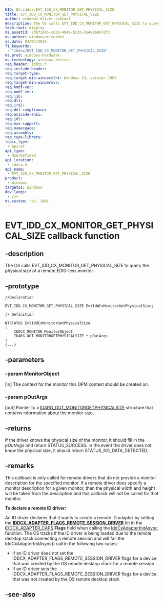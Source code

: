 ```yaml
---
UID: NC:iddcx.EVT_IDD_CX_MONITOR_GET_PHYSICAL_SIZE
title: EVT_IDD_CX_MONITOR_GET_PHYSICAL_SIZE
author: windows-driver-content
description: The OS calls EVT_IDD_CX_MONITOR_GET_PHYSICAL_SIZE to query the physical size of a remote EDID-less monitor.
tech.root: display
ms.assetid: 7dbf3d45-c850-4949-b13b-6548869070f3
ms.author: windowsdriverdev
ms.date: 04/04/2019
f1_keywords:
 - "iddcx/EVT_IDD_CX_MONITOR_GET_PHYSICAL_SIZE"
ms.prod: windows-hardware
ms.technology: windows-devices
req.header: iddcx.h
req.include-header:
req.target-type:
req.target-min-winverclnt: Windows 10, version 1903
req.target-min-winversvr:
req.kmdf-ver:
req.umdf-ver:
req.lib:
req.dll:
req.irql: 
req.ddi-compliance:
req.unicode-ansi:
req.idl:
req.max-support:
req.namespace:
req.assembly:
req.type-library: 
topic_type: 
 - apiref
api_type: 
 - UserDefined
api_location: 
 - iddcx.h
api_name: 
 - EVT_IDD_CX_MONITOR_GET_PHYSICAL_SIZE
product: 
 - Windows
targetos: Windows
dev_langs:
 - c++
ms.custom: rs6, 19H1
---
```


# EVT_IDD_CX_MONITOR_GET_PHYSICAL_SIZE callback function

## -description

The OS calls EVT_IDD_CX_MONITOR_GET_PHYSICAL_SIZE to query the physical size of a remote EDID-less monitor.

## -prototype

```
//Declaration

EVT_IDD_CX_MONITOR_GET_PHYSICAL_SIZE EvtIddCxMonitorGetPhysicalSize;

// Definition

NTSTATUS EvtIddCxMonitorGetPhysicalSize
(
	IDDCX_MONITOR MonitorObject
	IDARG_OUT_MONITORGETPHYSICALSIZE * pOutArgs
)
{...}

```

## -parameters

### -param MonitorObject

[in] The context for the monitor this OPM context should be created on.

### -param pOutArgs

[out] Pointer to a [IDARG_OUT_MONITORGETPHYSICALSIZE](ns-iddcx-idarg_out_monitorgetphysicalsize.md) structure that contains information about the monitor size.

## -returns

If the driver knows the physical size of the monitor, it should fill in the *pOutArgs* and return STATUS_SUCCESS. In the event the driver does not know the physical size, it should return STATUS_NO_DATA_DETECTED.

## -remarks

This callback is only called for remote drivers that do not provide a monitor description for the specified monitor. If a remote driver does specify a monitor description for a given monitor, then the physical width and height will be taken from the description and this callback will not be called for that monitor.

**To declare a remote ID driver:**

An ID driver declares that it wants to create a remote ID adapter by setting the [**IDDCX_ADAPTER_FLAGS_REMOTE_SESSION_DRIVER**](ne-iddcx-iddcx_adapter_flags.md) bit in the [IDDCX_ADAPTER_CAPS](ns-iddcx-iddcx_adapter_caps.md).**Flags** field when calling the [IddCxAdapterInitAsync](nf-iddcx-iddcxadapterinitasync.md) function. The OS tracks if the ID driver is being loaded due to the remote desktop stack connecting a remote session and will fail the IddCxAdapterInitAsync() call in the following two cases:

* If an ID driver does not set the IDDCX_ADAPTER_FLAGS_REMOTE_SESSION_DRIVER flags for a device that was created by the OS remote desktop stack for a remote session
* If an ID driver sets the IDDCX_ADAPTER_FLAGS_REMOTE_SESSION_DRIVER flags for a device that was not created by the OS remote desktop stack

## -see-also
